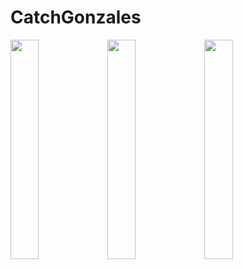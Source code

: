 # CatchGonzales

<img src="https://user-images.githubusercontent.com/82970461/132046218-84598baa-00c0-4de6-a355-08c1255a90fa.jpg" width=30% height=30%> 
<img src="https://user-images.githubusercontent.com/82970461/132046252-faa5b531-a556-4c45-8d92-d8eeb6d4def8.jpg" width=30% height=30%>
<img src="https://user-images.githubusercontent.com/82970461/132046425-06ced0ba-1dfc-4c76-9efb-02070fdd68d4.jpg" width=30% height=30%> 

